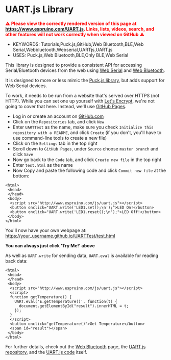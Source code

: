 <!--- Copyright (c) 2016 Gordon Williams, Pur3 Ltd. See the file LICENSE for copying permission. -->
UART.js Library
===============

<span style="color:red">:warning: **Please view the correctly rendered version of this page at https://www.espruino.com/UART.js. Links, lists, videos, search, and other features will not work correctly when viewed on GitHub** :warning:</span>

* KEYWORDS: Tutorials,Puck.js,GitHub,Web Bluetooth,BLE,Web Serial,Webbluetooth,Webserial,UARTjs,UART.js
* USES: Puck.js,Web Bluetooth,BLE,Only BLE,Web Serial

This library is designed to provide a consistent API for accessing Serial/Bluetooth devices from the web using [Web Serial](https://codelabs.developers.google.com/codelabs/web-serial/#0) and [Web Bluetooth](https://developers.google.com/web/updates/2015/07/interact-with-ble-devices-on-the-web).

It is designed to more or less mimic the [Puck.js library](http://www.espruino.com/Web+Bluetooth), but adds support for Web Serial devices.

To work, it needs to be run from a website that's served over HTTPS
(not HTTP). While you can set one up yourself with [Let's Encrypt](https://letsencrypt.org/),
we're not going to cover that here. Instead, we'll use [GitHub Pages](https://pages.github.com/).

* Log in or create an account on [GitHub.com](https://github.com)
* Click on the `Repositories` tab, and click `New`
* Enter `UARTTest` as the name, make sure you check `Initialize this repository with a README`,
and click `Create` (if you don't, you'll have to use command-line tools to create a new file)
* Click on the `Settings` tab in the top right
* Scroll down to `GitHub Pages`, under `Source` choose `master branch` and click `Save`
* Now go back to the `Code` tab, and click `Create new file` in the top right
* Enter `test.html` as the name
* Now Copy and paste the following code and click `Commit new file` at the bottom:

```HTML_demo_link
<html>
 <head>
 </head>
 <body>
  <script src="http://www.espruino.com/js/uart.js"></script>
  <button onclick="UART.write('LED1.set();\n');">LED On!</button>
  <button onclick="UART.write('LED1.reset();\n');">LED Off!</button>
 </body>
</html>
```

You'll now have your own webpage at: https://your_username.github.io/UARTTest/test.html

**You can always just click 'Try Me!' above**

As well as `UART.write` for sending data, `UART.eval` is available for reading back data:

```HTML_demo_link
<html>
 <head>
 </head>
 <body>
  <script src="http://www.espruino.com/js/uart.js"></script>
  <script>
  function getTemperature() {
    UART.eval('E.getTemperature()', function(t) {
      document.getElementById("result").innerHTML = t;
    });
  }
  </script>
  <button onclick="getTemperature()">Get Temperature</button>
  <span id="result"></span>
 </body>
</html>
```



For further details, check out the [Web Bluetooth](/Web+Bluetooth) page,
the [UART.js repository](https://github.com/espruino/EspruinoWebTools), and the
[UART.js code](https://github.com/espruino/EspruinoWebTools/blob/master/uart.js) itself.
